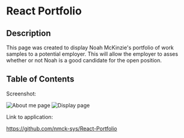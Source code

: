 # React Portfolio

## Description

This page was created to display Noah McKinzie's portfolio of work samples to a potential employer. This will allow the employer to asses whether or not Noah is a good candidate for the open position. 

## Table of Contents

Screenshot:

![About me page](assets/Aboutme.jpeg)
![Display page](assets/Projectdisplay.jpeg)

Link to application:

https://github.com/nmck-sys/React-Portfolio
